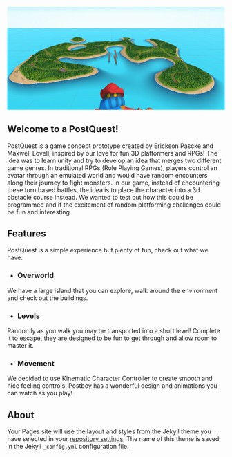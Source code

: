 ![Image of Overworld](island.png)
## Welcome to a PostQuest!

PostQuest is a game concept prototype created by Erickson Pascke and Maxwell Lovell, inspired by our love for fun 3D platformers and RPGs!
The idea was to learn unity and try to develop an idea that merges two different game genres.
In traditional RPGs (Role Playing Games), players control an avatar through an emulated world and would have random encounters along their journey to fight monsters.
In our game, instead of encountering these turn based battles, the idea is to place the character into a 3d obstacle course instead.
We wanted to test out how this could be programmed and if the excitement of random platforming challenges could be fun and interesting.

## Features

PostQuest is a simple experience but plenty of fun, check out what we have:

- ### Overworld
We have a large island that you can explore, walk around the environment and check out the buildings.
- ### Levels
Randomly as you walk you may be transported into a short level! Complete it to escape, they are designed to be fun to get through and allow room to master it.
- ### Movement
We decided to use Kinematic Character Controller to create smooth and nice feeling controls. Postboy has a wonderful design and animations you can watch as you play!

## About

Your Pages site will use the layout and styles from the Jekyll theme you have selected in your [repository settings](https://github.com/maxlov/PostQuest/settings/pages). The name of this theme is saved in the Jekyll `_config.yml` configuration file.

